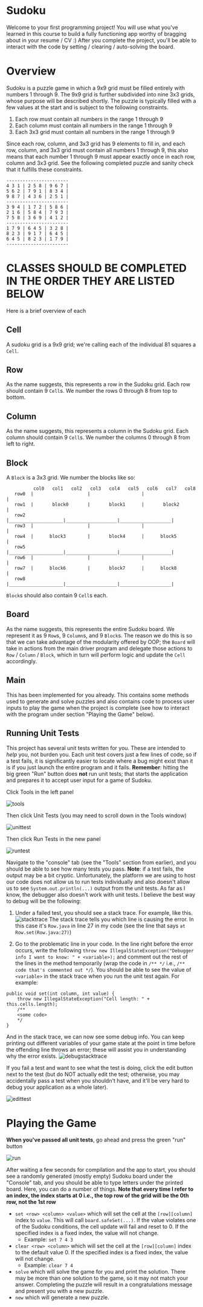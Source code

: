 # Sudoku
Welcome to your first programming project! You will use what you've learned in this course to build a fully functioning app worthy of bragging about in your resume / CV :) After you complete the project, you'll be able to interact with the code by setting / clearing / auto-solving the board.

# Overview
Sudoku is a puzzle game in which a 9x9 grid must be filled entirely with numbers 1 through 9. The 9x9 grid is further subdivided into nine 3x3 grids, whose purpose will be described shortly. The puzzle is typically filled with a few values at the start and is subject to the following constraints. 

1. Each row must contain all numbers in the range 1 through 9
2. Each column must contain all numbers in the range 1 through 9
3. Each 3x3 grid must contain all numbers in the range 1 through 9

Since each row, column, and 3x3 grid has 9 elements to fill in, and each row, column, and 3x3 grid must contain all numbers 1 through 9, this also means that each number 1 through 9 must appear exactly once in each row, column and 3x3 grid. See the following completed puzzle and sanity check that it fulfills these constraints.

```
-----------------------
4 3 1 | 2 5 8 | 9 6 7 |
5 6 2 | 7 9 1 | 8 3 4 |
9 8 7 | 4 3 6 | 2 5 1 |
-----------------------
3 9 4 | 1 7 2 | 5 8 6 |
2 1 6 | 5 8 4 | 7 9 3 |
7 5 8 | 3 6 9 | 4 1 2 |
-----------------------
1 7 9 | 6 4 5 | 3 2 8 |
8 2 3 | 9 1 7 | 6 4 5 |
6 4 5 | 8 2 3 | 1 7 9 |
-----------------------
```
 
# **CLASSES SHOULD BE COMPLETED IN THE ORDER THEY ARE LISTED BELOW** 
Here is a brief overview of each

## Cell
A sudoku grid is a 9x9 grid; we're calling each of the individual 81 squares a `Cell`. 

## Row
As the name suggests, this represents a row in the Sudoku grid. Each row should contain 9 `Cell`s. We number the rows 0 through 8 from top to bottom.

## Column
As the name suggests, this represents a column in the Sudoku grid. Each column should contain 9 `Cell`s. We number the columns 0 through 8 from left to right.

## Block
A `Block` is a 3x3 grid. We number the blocks like so:

              col0   col1   col2   col3   col4   col5   col6   col7   col8
       row0  |                    |                   |                   |
       row1  |       block0       |       block1      |       block2      |
       row2  |____________________|___________________|___________________|
       row3  |                    |                   |                   | 
       row4  |      block3        |       block4      |      block5       |
       row5  |____________________|___________________|___________________|
       row6  |                    |                   |                   |
       row7  |      block6        |       block7      |      block8       |
       row8  |____________________|___________________|___________________|

`Block`s should also contain 9 `Cell`s each. 

## Board
As the name suggests, this represents the entire Sudoku board. We represent	 it as 9 `Row`s, 9 `Column`s, and 9 `Block`s. The reason we do this is so that we can take advantage of the modularity offered by OOP; the `Board` will take in actions from the main driver program and delegate those actions to `Row` / `Column` / `Block`, which in turn will perform logic and update the `Cell` accordingly.

## Main
This has been implemented for you already. This contains some methods used to generate and solve puzzles and also contains code to process user inputs to play the game when the project is complete (see how to interact with the program under section "Playing the Game" below).

## Running Unit Tests

This project has several unit tests written for you. These are intended to *help* you, not burden you. Each unit test covers just a few lines of code, so if a test fails, it is significantly easier to locate where a bug might exist than it is if you just launch the entire program and it fails. **Remember**: hitting the big green "Run" button does **not** run unit tests; that starts the application and prepares it to accept user input for a game of Sudoku.

Click Tools in the left panel

![tools](img/tool.png)

Then click Unit Tests (you may need to scroll down in the Tools window)

![unittest](img/unittest.png)

Then click Run Tests in the new panel

![runtest](img/runtest.png)

Navigate to the "console" tab (see the "Tools" section from earlier), and you should be able to see how many tests you pass. **Note**: if a test fails, the output may be a bit cryptic. Unfortunately, the platform we are using to host our code does not allow us to run tests individually and also doesn't allow us to see `System.out.println(...)` output from the unit tests. As far as I know, the debugger also doesn't work with unit tests. I believe the best way to debug will be the following:

1. Under a failed test, you should see a stack trace. For example, like this. 
![stacktrace](img/stacktrace.png)
The stack trace tells you which line is causing the error. In this case it's `Row.java` in line 27 in my code (see the line that says `at Row.set(Row.java:27)`)

2. Go to the problematic line in your code. In the line right before the error occurs, write the following `throw new IllegalStateException("Debugger info I want to know: " + <variable>);` and comment out the rest of the lines in the method temporarily (wrap the code in `/** */` i.e., `/** code that's commented out */`). You should be able to see the value of `<variable>` in the stack trace when you run the unit test again. For example:
```
public void set(int column, int value) {
    throw new IllegalStateException("Cell length: " + this.cells.length);
    /**
    <some code>
    */
}
```
And in the stack trace, we can now see some debug info. You can keep printing out different variables of your game state at the point in time before the offending line throws an error; these will assist you in understanding why the error exists.
![debugstacktrace](img/debugstacktrace.png)

If you fail a test and want to see what the test is doing, click the edit button next to the test (but do NOT actually edit the test; otherwise, you may accidentally pass a test when you shouldn't have, and it'll be very hard to debug your application as a whole later).

![edittest](img/edittest.png)

# Playing the Game

**When you've passed all unit tests**, go ahead and press the green "run" button

![run](img/run.png)

After waiting a few seconds for compilation and the app to start, you should see a randomly generated (mostly empty) Sudoku board under the "Console" tab, and you should be able to type letters under the printed board. Here, you can do a number of things. **Note that every time I refer to an index, the index starts at 0 i.e., the top row of the grid will be the 0th row, not the 1st row**

- `set <row> <column> <value>` which will set the cell at the `[row][column]` index to `value`. This will call `board.safeSet(...)`. If the value violates one of the Sudoku conditions, the cell update will fail and reset to 0. If the specified index is a fixed index, the value will not change. 
  - Example: `set 7 4 3`
- `clear <row> <column>` which will set the cell at the `[row][column]` index to the default value 0. If the specified index is a fixed index, the value will not change.
  - Example: `clear 7 4`
- `solve` which will solve the game for you and print the solution. There may be more than one solution to the game, so it may not match your answer. Completing the puzzle will result in a congratulations message and present you with a new puzzle.
- `new` which will generate a new puzzle.

